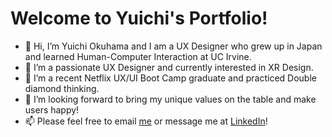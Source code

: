 # Welcome to Yuichi's Portfolio!
- 👋 Hi, I’m Yuichi Okuhama and I am a UX Designer who grew up in Japan and learned Human-Computer Interaction at UC Irvine.
- 👀 I’m a passionate UX Designer and currently interested in XR Design.
- 🌱 I’m a recent Netflix UX/UI Boot Camp graduate and practiced Double diamond thinking.
- 💞️ I’m looking forward to bring my unique values on the table and make users happy!
- 📫 Please feel free to email [me](yuokuhama@gmail.com) or message me at [LinkedIn](https://www.linkedin.com/in/yuichiokuhama/)!
